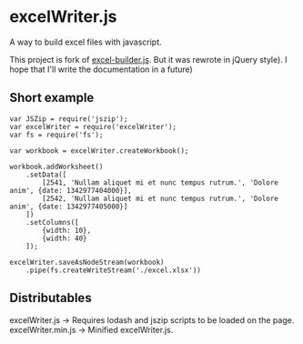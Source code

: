 excelWriter.js
================

A way to build excel files with javascript.

This project is fork of [excel-builder.js](https://github.com/stephenliberty/excel-builder.js). But it was rewrote in jQuery style). I hope that I'll write the documentation in a future)

Short example
---------------
    var JSZip = require('jszip');
    var excelWriter = require('excelWriter');
	var fs = require('fs');
    
    var workbook = excelWriter.createWorkbook();

   	workbook.addWorksheet()
   		.setData([
    		[2541, 'Nullam aliquet mi et nunc tempus rutrum.', 'Dolore anim', {date: 1342977404000}],
    		[2542, 'Nullam aliquet mi et nunc tempus rutrum.', 'Dolore anim', {date: 1342977405000}]
   		])
		.setColumns([
			{width: 10},
			{width: 40}
		]);
   		
	excelWriter.saveAsNodeStream(workbook)
		.pipe(fs.createWriteStream('./excel.xlsx'))


Distributables
---------------
excelWriter.js -> Requires lodash and jszip scripts to be loaded on the page.
excelWriter.min.js -> Minified excelWriter.js.
